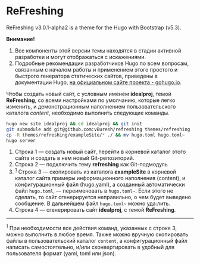 # ReFreshing
ReFreshing v3.0.1-alpha2 is a theme for the Hugo with Bootstrap (v5.3). 

**Внимание!** 

1. Все компоненты этой версии темы находятся в стадии активной разработки и могут отображаться с искажениями.
2. Подробные рекомендации разработчиков Hugo по всем вопросам, связанным с началом работы и применением этого простого и быстрого генератора статических сайтов, приведены в документации Hugo, [на официальном сайте проекта - gohugo.io](https://gohugo.io).

Чтобы создать новый сайт, с условным именем **idealproj**, темой **ReFreshing**, со всеми настройками по умолчанию, которые легко изменить, и демонстрационным наполнением пользовательского каталога *content*, необходимо выполнить следующие команды.

```bash {linenos=table,hl_lines=["4","6-7"],linenostart=1}
hugo new site idealproj && cd idealproj && git init
git submodule add git@github.com:vBuresh/refreshing themes/refreshing
cp -R themes/refreshing/exampleSite/* ./ && mv hugo.toml hugo.toml~
hugo server
```

1. Строка 1 — создать новый сайт, перейти в корневой каталог этого сайта и создать в нем новый Git-репозиторий. 
2. Строка 2 — подключить тему **refreshing** как Git-подмодуль 
3. <sup>[1](#fn_1)</sup> Строка 3 — скопировать из каталога **exampleSite** в корневой каталог сайта примеры информационного наполнения (content), и конфигурационный файл (hugo.yaml), а созданный автоматически файл `hugo.toml`, — переименовать в `hugo.toml~`. Если этого не сделать, то сайт сгенерируется неправильно, о чем будет выведено сообщение. В дальнейшем файл `hugo.toml~` можно уда:лить.
4. Строка 4 — сгенерировать сайт **idealproj**, с темой **ReFreshing**.
---
<sup id="fn_1">1</sup>
При необходимости все действия команд, указанных с строке 3, можно выполнить в любое время. Также можно вручную скопировать файлы в пользовательский каталог `content`, а конфигурационный файл написать самостоятельно, и/или сконвертировать в удобный для пользователя формат (yaml, toml или json).
